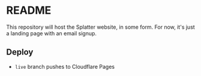 # README

This repository will host the Splatter website, in some form. For now, it's just a landing page with an email signup.

## Deploy
- `live` branch pushes to Cloudflare Pages